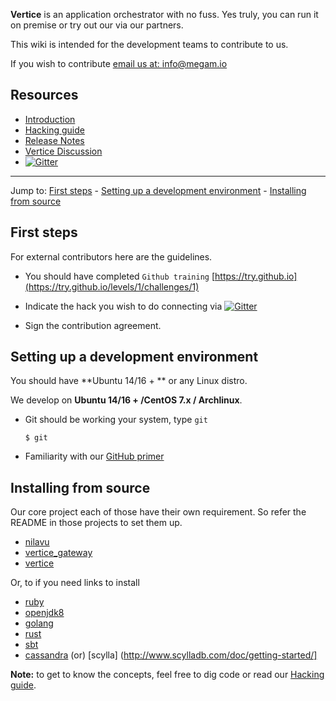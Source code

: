 **Vertice** is an application orchestrator with no fuss. Yes truly, you can run it on premise or try out our via our partners.

This wiki is intended for the development teams to contribute to us.

If you wish to contribute [email us at: info@megam.io](info@megam.io)

## Resources

* [Introduction](http://docs.megam.io/docs/vertice)
* [Hacking guide](/vertice/wiki/hackingguide)
* [Release Notes](/vertice/releases)
* [Vertice Discussion](http://docs.megam.io/discuss)
* [![Gitter](https://badges.gitter.im/megamsys/vertice.svg)](https://gitter.im/megamsys/vertice?utm_source=badge&utm_medium=badge&utm_campaign=pr-badge)

***

Jump to: [First steps](#first) - [Setting up a development environment](#settingup) - [Installing from source](#installing)

## First steps

For external contributors here are the guidelines.

- You should have completed `Github training` [https://try.github.io](https://try.github.io/levels/1/challenges/1)

- Indicate the hack you wish to do connecting via [![Gitter](https://badges.gitter.im/megamsys/vertice.svg)](https://gitter.im/megamsys/vertice?utm_source=badge&utm_medium=badge&utm_campaign=pr-badge)

- Sign the contribution agreement.

## Setting up a development environment

You should have **Ubuntu 14/16 + ** or any Linux distro. 

We develop on **Ubuntu 14/16 + /CentOS 7.x / Archlinux**.

* Git should be working your system, type  `git`

      $ git

* Familiarity with our [GitHub primer](/vertice/github)

## Installing from source

Our core project each of those have their own requirement. So refer the README in those projects to set them up.

* [nilavu](https://github.com/megamsys/nilavu)
* [vertice_gateway](https://github.com/megamsys/vertice_gateway)
* [vertice](https://github.com/megamsys/vertice)

Or, to if you need links to install 

- [ruby](http://devcenter.megam.io/2015/03/03/megam_install_ruby/)
- [openjdk8](http://ubuntuhandbook.org/index.php/2015/01/install-openjdk-8-ubuntu-14-04-12-04-lts/)
- [golang](http://devcenter.megam.io/2015/03/13/setting-up-golang/)
- [rust](http://devcenter.megam.io/2015/05/25/rust/)
- [sbt](http://www.scala-sbt.org/download.html)
- [cassandra](https://wiki.apache.org/cassandra/GettingStarted) (or) [scylla] (http://www.scylladb.com/doc/getting-started/]

**Note:** to get to know the concepts, feel free to dig code or read our [Hacking guide](http://docs.megam.io/docs/hacking-guide).
